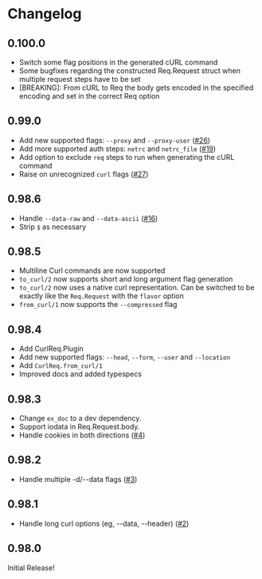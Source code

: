 # Changelog

## 0.100.0

- Switch some flag positions in the generated cURL command
- Some bugfixes regarding the constructed Req.Request struct when multiple request steps have to be set
- [BREAKING]: From cURL to Req the body gets encoded in the specified encoding and set in the correct Req option

## 0.99.0

- Add new supported flags: `--proxy` and `--proxy-user` ([#26](https://github.com/derekkraan/curl_req/pull/26))
- Add more supported auth steps: `netrc` and `netrc_file` ([#19](https://github.com/derekkraan/curl_req/pull/19))
- Add option to exclude `req` steps to run when generating the cURL command
- Raise on unrecognized `curl` flags ([#27](https://github.com/derekkraan/curl_req/pull/27))

## 0.98.6
- Handle `--data-raw` and `--data-ascii` ([#16](https://github.com/derekkraan/curl_req/pull/16))
- Strip `$` as necessary

## 0.98.5
- Multiline Curl commands are now supported
- `to_curl/2` now supports short and long argument flag generation
- `to_curl/2` now uses a native curl representation. Can be switched to be exactly like the `Req.Request` with the `flavor` option
- `from_curl/1` now supports the `--compressed` flag

## 0.98.4
- Add CurlReq.Plugin
- Add new supported flags: `--head`, `--form`, `--user` and `--location`
- Add `CurlReq.from_curl/1`
- Improved docs and added typespecs

## 0.98.3
- Change `ex_doc` to a dev dependency.
- Support iodata in Req.Request.body.
- Handle cookies in both directions ([#4](https://github.com/derekkraan/curl_req/pull/4))

## 0.98.2
- Handle multiple -d/--data flags ([#3](https://github.com/derekkraan/curl_req/pull/3))

## 0.98.1
- Handle long curl options (eg, --data, --header) ([#2](https://github.com/derekkraan/curl_req/pull/2))

## 0.98.0
Initial Release!
